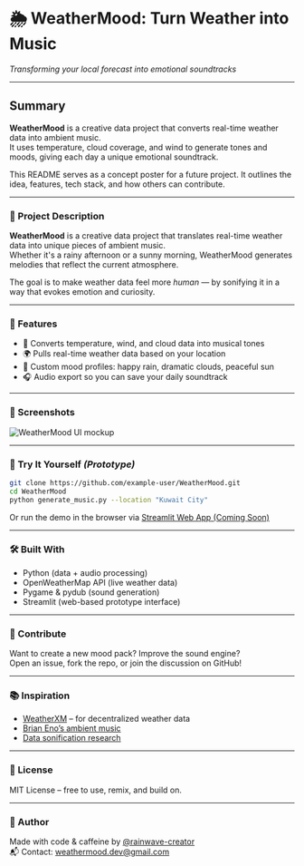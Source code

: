 # 🌦️ WeatherMood: Turn Weather into Music  
*Transforming your local forecast into emotional soundtracks*

---

## Summary

**WeatherMood** is a creative data project that converts real-time weather data into ambient music.  
It uses temperature, cloud coverage, and wind to generate tones and moods, giving each day a unique emotional soundtrack.

This README serves as a concept poster for a future project. It outlines the idea, features, tech stack, and how others can contribute.

---

### 📌 Project Description

**WeatherMood** is a creative data project that translates real-time weather data into unique pieces of ambient music.  
Whether it's a rainy afternoon or a sunny morning, WeatherMood generates melodies that reflect the current atmosphere.

The goal is to make weather data feel more *human* — by sonifying it in a way that evokes emotion and curiosity.

---

### 🚀 Features

- 🎵 Converts temperature, wind, and cloud data into musical tones  
- 🌍 Pulls real-time weather data based on your location  
- 🧠 Custom mood profiles: happy rain, dramatic clouds, peaceful sun  
- 🎧 Audio export so you can save your daily soundtrack

---

### 📸 Screenshots

![WeatherMood UI mockup](https://via.placeholder.com/600x300.png?text=WeatherMood+UI+Mockup)

---

### 🧪 Try It Yourself *(Prototype)*

```bash
git clone https://github.com/example-user/WeatherMood.git
cd WeatherMood
python generate_music.py --location "Kuwait City"
```

Or run the demo in the browser via [Streamlit Web App (Coming Soon)]()

---

### 🛠️ Built With

- Python (data + audio processing)
- OpenWeatherMap API (live weather data)
- Pygame & pydub (sound generation)
- Streamlit (web-based prototype interface)

---

### 🤝 Contribute

Want to create a new mood pack? Improve the sound engine?  
Open an issue, fork the repo, or join the discussion on GitHub!

---

### 📚 Inspiration

- [WeatherXM](https://weatherxm.network/) – for decentralized weather data  
- [Brian Eno’s ambient music](https://en.wikipedia.org/wiki/Brian_Eno)  
- [Data sonification research](https://www.nature.com/articles/d41586-023-00382-4)

---

### 📄 License

MIT License – free to use, remix, and build on.

---

### 👤 Author

Made with code & caffeine by [@rainwave-creator](https://github.com/rainwave-creator)  
📬 Contact: weathermood.dev@gmail.com
